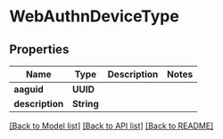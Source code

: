 # WebAuthnDeviceType

## Properties
Name | Type | Description | Notes
------------ | ------------- | ------------- | -------------
**aaguid** | **UUID** |  | 
**description** | **String** |  | 

[[Back to Model list]](../README.md#documentation-for-models) [[Back to API list]](../README.md#documentation-for-api-endpoints) [[Back to README]](../README.md)


